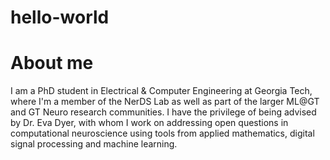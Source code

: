# hello-world

# About me

I am a PhD student in Electrical & Computer Engineering at Georgia Tech, where I'm a member of the NerDS Lab as well as part of the larger ML@GT and GT Neuro research communities. I have the privilege of being advised by Dr. Eva Dyer, with whom I work on addressing open questions in computational neuroscience using tools from applied mathematics, digital signal processing and machine learning.
